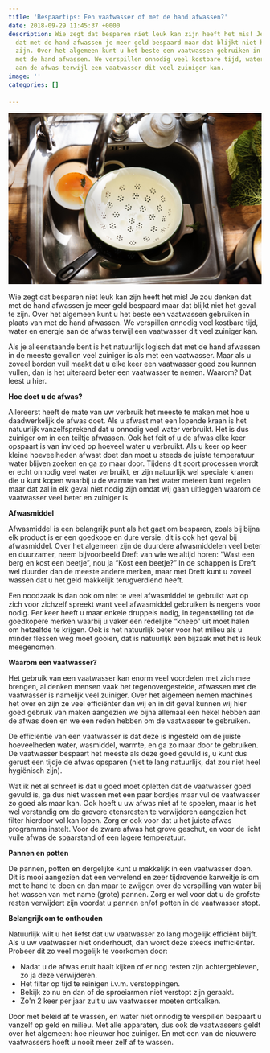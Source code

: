 ```yaml
---
title: 'Bespaartips: Een vaatwasser of met de hand afwassen?'
date: 2018-09-29 11:45:37 +0000
description: Wie zegt dat besparen niet leuk kan zijn heeft het mis! Je zou denken
  dat met de hand afwassen je meer geld bespaard maar dat blijkt niet het geval te
  zijn. Over het algemeen kunt u het beste een vaatwassen gebruiken in plaats van
  met de hand afwassen. We verspillen onnodig veel kostbare tijd, water en energie
  aan de afwas terwijl een vaatwasser dit veel zuiniger kan.
image: ''
categories: []

---
```

![](/uploads/bowl-dirty-dirty-dishes-1385754.jpg)

Wie zegt dat besparen niet leuk kan zijn heeft het mis! Je zou denken dat met de hand afwassen je meer geld bespaard maar dat blijkt niet het geval te zijn. Over het algemeen kunt u het beste een vaatwassen gebruiken in plaats van met de hand afwassen. We verspillen onnodig veel kostbare tijd, water en energie aan de afwas terwijl een vaatwasser dit veel zuiniger kan.

Als je alleenstaande bent is het natuurlijk logisch dat met de hand afwassen in de meeste gevallen veel zuiniger is als met een vaatwasser. Maar als u zoveel borden vuil maakt dat u elke keer een vaatwasser goed zou kunnen vullen, dan is het uiteraard beter een vaatwasser te nemen. Waarom? Dat leest u hier.

**Hoe doet u de afwas?**

Allereerst heeft de mate van uw verbruik het meeste te maken met hoe u daadwerkelijk de afwas doet. Als u afwast met een lopende kraan is het natuurlijk vanzelfsprekend dat u onnodig veel water verbruikt. Het is dus zuiniger om in een teiltje afwassen. Ook het feit of u de afwas elke keer opspaart is van invloed op hoeveel water u verbruikt. Als u keer op keer kleine hoeveelheden afwast doet dan moet u steeds de juiste temperatuur water blijven zoeken en ga zo maar door. Tijdens dit soort processen wordt er echt onnodig veel water verbruikt, er zijn natuurlijk wel speciale kranen die u kunt kopen waarbij u de warmte van het water meteen kunt regelen maar dat zal in elk geval niet nodig zijn omdat wij gaan uitleggen waarom de vaatwasser veel beter en zuiniger is.

**Afwasmiddel**

Afwasmiddel is een belangrijk punt als het gaat om besparen, zoals bij bijna elk product is er een goedkope en dure versie, dit is ook het geval bij afwasmiddel. Over het algemeen zijn de duurdere afwasmiddelen veel beter en duurzamer, neem bijvoorbeeld Dreft van wie we altijd horen: “Wast een berg en kost een beetje”, nou ja “Kost een beetje?” In de schappen is Dreft wel duurder dan de meeste andere merken, maar met Dreft kunt u zoveel wassen dat u het geld makkelijk terugverdiend heeft.

Een noodzaak is dan ook om niet te veel afwasmiddel te gebruikt wat op zich voor zichzelf spreekt want veel afwasmiddel gebruiken is nergens voor nodig. Per keer heeft u maar enkele druppels nodig, in tegenstelling tot de goedkopere merken waarbij u vaker een redelijke “kneep” uit moet halen om hetzelfde te krijgen. Ook is het natuurlijk beter voor het milieu als u minder flessen weg moet gooien, dat is natuurlijk een bijzaak met het is leuk meegenomen.

**Waarom een vaatwasser?**

Het gebruik van een vaatwasser kan enorm veel voordelen met zich mee brengen, al denken mensen vaak het tegenovergestelde, afwassen met de vaatwasser is namelijk veel zuiniger. Over het algemeen nemen machines het over en zijn ze veel efficiënter dan wij en in dit geval kunnen wij hier goed gebruik van maken aangezien we bijna allemaal een hekel hebben aan de afwas doen en we een reden hebben om de vaatwasser te gebruiken.

De efficiëntie van een vaatwasser is dat deze is ingesteld om de juiste hoeveelheden water, wasmiddel, warmte, en ga zo maar door te gebruiken. De vaatwasser bespaart het meeste als deze goed gevuld is, u kunt dus gerust een tijdje de afwas opsparen (niet te lang natuurlijk, dat zou niet heel hygiënisch zijn).

Wat ik net al schreef is dat u goed moet opletten dat de vaatwasser goed gevuld is, ga dus niet wassen met een paar bordjes maar vul de vaatwasser zo goed als maar kan. Ook hoeft u uw afwas niet af te spoelen, maar is het wel verstandig om de grovere etensresten te verwijderen aangezien het filter hierdoor vol kan lopen. Zorg er ook voor dat u het juiste afwas programma instelt. Voor de zware afwas het grove geschut, en voor de licht vuile afwas de spaarstand of een lagere temperatuur.

**Pannen en potten**

De pannen, potten en dergelijke kunt u makkelijk in een vaatwasser doen. Dit is mooi aangezien dat een vervelend en zeer tijdrovende karweitje is om met te hand te doen en dan maar te zwijgen over de verspilling van water bij het wassen van met name (grote) pannen. Zorg er wel voor dat u de grofste resten verwijdert zijn voordat u pannen en/of potten in de vaatwasser stopt.

**Belangrijk om te onthouden**

Natuurlijk wilt u het liefst dat uw vaatwasser zo lang mogelijk efficiënt blijft. Als u uw vaatwasser niet onderhoudt, dan wordt deze steeds inefficiënter. Probeer dit zo veel mogelijk te voorkomen door:

* Nadat u de afwas eruit haalt kijken of er nog resten zijn achtergebleven, zo ja deze verwijderen.
* Het filter op tijd te reinigen i.v.m. verstoppingen.
* Bekijk zo nu en dan of de sproeiarmen niet verstopt zijn geraakt.
* Zo'n 2 keer per jaar zult u uw vaatwasser moeten ontkalken.

Door met beleid af te wassen, en water niet onnodig te verspillen bespaart u vanzelf op geld en milieu. Met alle apparaten, dus ook de vaatwassers geldt over het algemeen: hoe nieuwer hoe zuiniger. En met een van de nieuwere vaatwassers hoeft u nooit meer zelf af te wassen.